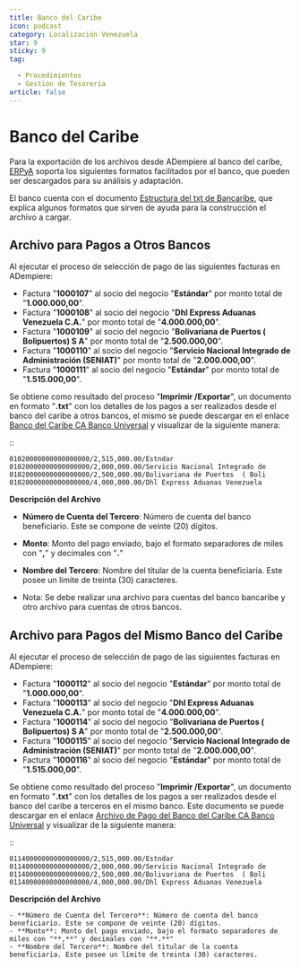 ```yaml
---
title: Banco del Caribe
icon: podcast
category: Localización Venezuela
star: 9
sticky: 9
tag:

  - Procedimientos
  - Gestión de Tesorería
article: false
---
```


**Banco del Caribe**
====================

Para la exportación de los archivos desde ADempiere al banco del caribe, [ERPyA](http://erpya.com) soporta los siguientes formatos facilitados por el banco, que pueden ser descargados para su análisis y adaptación.

El banco cuenta con el documento [Estructura del txt de Bancaribe](/assets/img/docs/lve/procedures/treasury-management/resources/upload-bank-statement-to-bank/bancaribe/Estuctura_TXT_Bancaribe.pdf), que explica algunos formatos que sirven de ayuda para la construcción el archivo a cargar.

**Archivo para Pagos a Otros Bancos**
-------------------------------------

Al ejecutar el proceso de selección de pago de las siguientes facturas en ADempiere:

- Factura "**1000107**" al socio del negocio "**Estándar**" por monto total de "**1.000.000,00**".
- Factura "**1000108**" al socio del negocio "**Dhl Express Aduanas Venezuela C.A.**" por monto total de "**4.000.000,00**".
- Factura "**1000109**" al socio del negocio "**Bolivariana de Puertos  ( Bolipuertos)  S A**" por monto total de "**2.500.000,00**".
- Factura "**1000110**" al socio del negocio "**Servicio Nacional Integrado de Administración (SENIAT)**" por monto total de "**2.000.000,00**".
- Factura "**1000111**" al socio del negocio "**Estándar**" por monto total de "**1.515.000,00**".

Se obtiene como resultado del proceso "**Imprimir /Exportar**", un documento en formato "**.txt**" con los detalles de los pagos a ser realizados desde el banco del caribe a otros bancos, el mismo se puede descargar en el enlace [Banco del Caribe CA Banco Universal](/assets/img/docs/lve/procedures/treasury-management/resources/upload-bank-statement-to-bank/bancaribe/Banco_del_Caribe_CA_Banco_Universal_1000022.txt) y visualizar de la siguiente manera:

::

    01020000000000000000/2,515,000.00/Estndar                       
    01020000000000000000/2,000,000.00/Servicio Nacional Integrado de
    01020000000000000000/2,500,000.00/Bolivariana de Puertos  ( Boli
    01020000000000000000/4,000,000.00/Dhl Express Aduanas Venezuela 

**Descripción del Archivo**

- **Número de Cuenta del Tercero**: Número de cuenta del banco beneficiario. Este se compone de veinte (20) dígitos.
- **Monto**: Monto del pago enviado, bajo el formato separadores de miles con "**,**" y decimales con "**.**"
- **Nombre del Tercero**: Nombre del titular de la cuenta beneficiaria. Este posee un límite de treinta (30) caracteres.

- Nota:
    Se debe realizar una archivo para cuentas del banco bancaribe y otro archivo para cuentas de otros bancos.

**Archivo para Pagos del Mismo Banco del Caribe**
-------------------------------------------------

Al ejecutar el proceso de selección de pago de las siguientes facturas en ADempiere:

- Factura "**1000112**" al socio del negocio "**Estándar**" por monto total de "**1.000.000,00**".
- Factura "**1000113**" al socio del negocio "**Dhl Express Aduanas Venezuela C.A.**" por monto total de "**4.000.000,00**".
- Factura "**1000114**" al socio del negocio "**Bolivariana de Puertos  ( Bolipuertos)  S A**" por monto total de "**2.500.000,00**".
- Factura "**1000115**" al socio del negocio "**Servicio Nacional Integrado de Administración (SENIAT)**" por monto total de "**2.000.000,00**".
- Factura "**1000116**" al socio del negocio "**Estándar**" por monto total de "**1.515.000,00**".

Se obtiene como resultado del proceso "**Imprimir /Exportar**", un documento en formato "**.txt**" con los detalles de los pagos a ser realizados desde el banco del caribe a terceros en el mismo banco. Este documento se puede descargar en el enlace [Archivo de Pago del Banco del Caribe CA Banco Universal](/assets/img/docs/lve/procedures/treasury-management/resources/upload-bank-statement-to-bank/bancaribe/Banco_del_Caribe_CA_Banco_Universal_1000023.txt) y visualizar de la siguiente manera:

::

    01140000000000000000/2,515,000.00/Estndar                       
    01140000000000000000/2,000,000.00/Servicio Nacional Integrado de
    01140000000000000000/2,500,000.00/Bolivariana de Puertos  ( Boli
    01140000000000000000/4,000,000.00/Dhl Express Aduanas Venezuela 

**Descripción del Archivo**

    - **Número de Cuenta del Tercero**: Número de cuenta del banco beneficiario. Este se compone de veinte (20) dígitos.
    - **Monto**: Monto del pago enviado, bajo el formato separadores de miles con "**,**" y decimales con "**.**"
    - **Nombre del Tercero**: Nombre del titular de la cuenta beneficiaria. Este posee un límite de treinta (30) caracteres.

